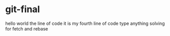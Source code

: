 # git-final
hello world
the line of code
it is my fourth line of code
type anything
solving for fetch and rebase
